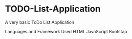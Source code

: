 # TODO-List-Application
A very basic ToDo List Application 

Languages and Framework Used
HTML
JavaScript
Bootstap
